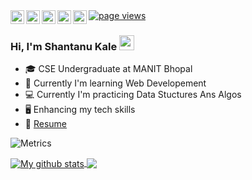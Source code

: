 <!-- ![Banner](banner.png) -->

<a href="https://github.com/ShantanuCool/">
  <img align="left" alt="My Github" width="22px" src="https://cdn.jsdelivr.net/npm/simple-icons@v5/icons/github.svg" />
</a>
<a href="https://www.linkedin.com/in/shantanu-kale-b84b23226/">
  <img align="left" alt="My Linkdein" width="22px" src="https://cdn.jsdelivr.net/npm/simple-icons@v5/icons/linkedin.svg" />
</a>
<a href="https://instagram.com/mr_shantanu_kale?utm_medium=copy_link/" >
  <img align="left" alt="My Insta" width="22px" src="https://cdn.jsdelivr.net/npm/simple-icons@v5/icons/instagram.svg" />
</a>
<a href="mailto: shantanukale355@gmail.com" >
  <img align="left" alt="My Email" width="22px" src="https://cdn.jsdelivr.net/npm/simple-icons@v5/icons/gmail.svg" />
</a>
<a href="https://discordapp.com/users/Dr.Strange#4924/">
  <img align="left" alt="My Discord" width="22px" src="https://cdn.jsdelivr.net/npm/simple-icons@v5/icons/discord.svg" />
</a>

<a href="https://github.com/ShantanuCool">
    <img src="https://komarev.com/ghpvc/?username=ShantanuCool" alt="page views" />
</a>

<br/>

### Hi,  I'm Shantanu Kale  <img src="https://raw.githubusercontent.com/iampavangandhi/iampavangandhi/master/gifs/Hi.gif" width="24px"> 

- 🎓 CSE Undergraduate at MANIT Bhopal
- 🔭 Currently I'm learning Web Developement 
- 💻 Currently I'm practicing Data Stuctures Ans Algos
-  🖥 Enhancing my tech skills 
- 📝 [Resume](https://drive.google.com/file/d/1NliPXPyKyKr0CdM60niLVg1Gh_6oJWem/view?usp=sharing)

![Metrics](https://metrics.lecoq.io/ShantanuCool?template=classic&repositories.forks=true&base.header=0&lines=1&config.timezone=Asia%2FCalcutta)

<a href="https://github.com/ShantanuCool">
  <img align="center" src="https://github-readme-stats.vercel.app/api?username=ShantanuCool&show_icons=true&count_private=true&hide_border=true&theme=highcontrast" alt="My github stats" />
</a>
<a href="https://github.com/ShantanuCool">
    <img align="center" src="https://github-readme-stats.vercel.app/api/top-langs/?username=ShantanuCool&layout=compact&hide_border=true&hide=Jupyter%20Notebook,Tex&langs_count=8&theme=radical" />
</a>
